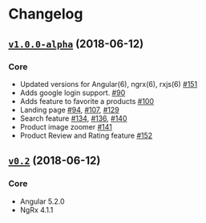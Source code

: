 # Changelog

## [`v1.0.0-alpha`][tag-1_0_0-alpha] (2018-06-12)

### Core
* Updated versions for Angular(6), ngrx(6), rxjs(6) [#151](https://github.com/aviabird/angularspree/pull/151)
* Adds google login support. [#90](https://github.com/aviabird/angularspree/pull/90)
* Adds feature to favorite a products [#100](https://github.com/aviabird/angularspree/pull/100)
* Landing page [#94](https://github.com/aviabird/angularspree/pull/94), [#107](https://github.com/aviabird/angularspree/pull/107), [#129](https://github.com/aviabird/angularspree/pull/129)
* Search feature [#134](https://github.com/aviabird/angularspree/pull/134), [#136](https://github.com/aviabird/angularspree/pull/136), [#140](https://github.com/aviabird/angularspree/pull/140)
* Product image zoomer [#141](https://github.com/aviabird/angularspree/pull/141)
* Product Review and Rating feature [#152](https://github.com/aviabird/angularspree/pull/152)

## [`v0.2`][tag-0_2] (2018-06-12)

### Core
* Angular 5.2.0
* NgRx 4.1.1

[tag-1_0_0-alpha]: https://github.com/aviabird/angularspree/releases/tag/v1.0.0-alpha
[tag-0_2]: https://github.com/aviabird/angularspree/releases/tag/v0.2
